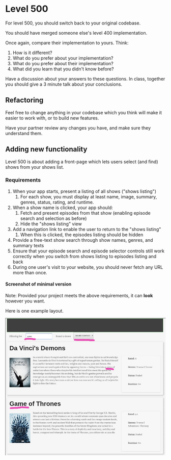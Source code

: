 # Level 500

For level 500, you should switch back to your original codebase.

You should have merged someone else's level 400 implementation.

Once again, compare their implementation to yours. Think:
1. How is it different?
2. What do you prefer about your implementation?
3. What do you prefer about their implementation?
4. What did you learn that you didn't know before?

Have a discussion about your answers to these questions. In class, together you should give a 3 minute talk about your conclusions.

## Refactoring

Feel free to change anything in your codebase which you think will make it easier to work with, or to build new features.

Have your partner review any changes you have, and make sure they understand them.

## Adding new functionality

Level 500 is about adding a front-page which lets users select (and find) shows from your shows list.

### Requirements

1. When your app starts, present a listing of all shows ("shows listing")
   1. For each show, you must display at least name, image, summary, genres, status, rating, and runtime.
2. When a show name is clicked, your app should:
   1. Fetch and present episodes from that show (enabling episode search and selection as before)
   2. Hide the "shows listing" view
3. Add a navigation link to enable the user to return to the "shows listing"
   1. When this is clicked, the episodes listing should be hidden
4. Provide a free-text show search through show names, genres, and summary texts
5. Ensure that your episode search and episode selector controls still work correctly when you switch from shows listing to episodes listing and back
6. During one user's visit to your website, you should never fetch any URL more than once.

#### Screenshot of minimal version

Note: Provided your project meets the above requirements, it can **look** however you want.

Here is one example layout.

![Screenshot of a website with a drop-down list with the show "Breaking Bad" selected](example-screenshots/example-level-500.jpg)
